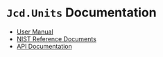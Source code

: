 ﻿# `Jcd.Units` Documentation

- [User Manual](user/index.md)
- [NIST Reference Documents](nist/index.md)
- [API Documentation](api/Jcd.Units.md)
 